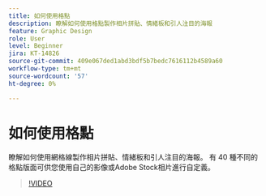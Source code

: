 ```yaml
---
title: 如何使用格點
description: 瞭解如何使用格點製作相片拼貼、情緒板和引人注目的海報
feature: Graphic Design
role: User
level: Beginner
jira: KT-14826
source-git-commit: 409e067ded1abd3bdf5b7bedc7616112b4589a60
workflow-type: tm+mt
source-wordcount: '57'
ht-degree: 0%

---
```


# 如何使用格點

瞭解如何使用網格線製作相片拼貼、情緒板和引人注目的海報。 有 40 種不同的格點版面可供您使用自己的影像或Adobe Stock相片進行自定義。

>[!VIDEO](https://video.tv.adobe.com/v/3426934?quality=12&learn=on&hidetitle=true)
